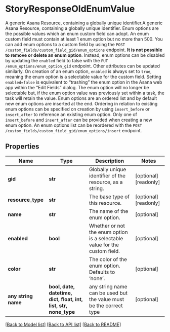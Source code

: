 # StoryResponseOldEnumValue

A generic Asana Resource, containing a globally unique identifier.A generic Asana Resource, containing a globally unique identifier. Enum options are the possible values which an enum custom field can adopt. An enum custom field must contain at least 1 enum option but no more than 500.  You can add enum options to a custom field by using the `POST /custom_fields/custom_field_gid/enum_options` endpoint.  **It is not possible to remove or delete an enum option**. Instead, enum options can be disabled by updating the `enabled` field to false with the `PUT /enum_options/enum_option_gid` endpoint. Other attributes can be updated similarly.  On creation of an enum option, `enabled` is always set to `true`, meaning the enum option is a selectable value for the custom field. Setting `enabled=false` is equivalent to “trashing” the enum option in the Asana web app within the “Edit Fields” dialog. The enum option will no longer be selectable but, if the enum option value was previously set within a task, the task will retain the value.  Enum options are an ordered list and by default new enum options are inserted at the end. Ordering in relation to existing enum options can be specified on creation by using `insert_before` or `insert_after` to reference an existing enum option. Only one of `insert_before` and `insert_after` can be provided when creating a new enum option.  An enum options list can be reordered with the `POST /custom_fields/custom_field_gid/enum_options/insert` endpoint.

## Properties
Name | Type | Description | Notes
------------ | ------------- | ------------- | -------------
**gid** | **str** | Globally unique identifier of the resource, as a string. | [optional] [readonly] 
**resource_type** | **str** | The base type of this resource. | [optional] [readonly] 
**name** | **str** | The name of the enum option. | [optional] 
**enabled** | **bool** | Whether or not the enum option is a selectable value for the custom field. | [optional] 
**color** | **str** | The color of the enum option. Defaults to ‘none’. | [optional] 
**any string name** | **bool, date, datetime, dict, float, int, list, str, none_type** | any string name can be used but the value must be the correct type | [optional]

[[Back to Model list]](../README.md#documentation-for-models) [[Back to API list]](../README.md#documentation-for-api-endpoints) [[Back to README]](../README.md)


